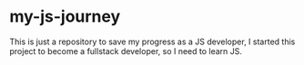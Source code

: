 # my-js-journey
This is just a repository to save my progress as a JS developer, I started this project to become a fullstack developer, so I need to learn JS.
